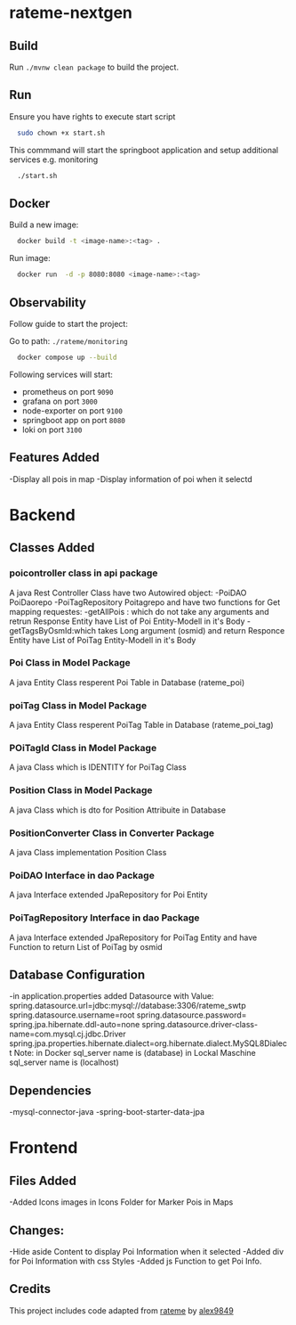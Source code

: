 # rateme-nextgen



## Build

Run `./mvnw clean package` to build the project.

## Run

Ensure you have rights to execute start script
```sh
  sudo chown +x start.sh   
```

This commmand will start the springboot application and setup additional services e.g. monitoring
```sh
  ./start.sh
```


## Docker

Build a new image:

```sh
  docker build -t <image-name>:<tag> .
```

Run image:
```sh
  docker run  -d -p 8080:8080 <image-name>:<tag>
```

## Observability

Follow guide to start the project:

Go to path: `./rateme/monitoring`

```sh
  docker compose up --build
```

Following services will start:

- prometheus on port `9090`
- grafana on port `3000`
- node-exporter on port `9100`
- springboot app on port `8080`
- loki on port `3100`

## Features Added
-Display all pois in map
-Display information of poi when it selectd
#  Backend
## Classes Added
### poicontroller class in api package
A java Rest Controller Class have two Autowired object:
-PoiDAO PoiDaorepo
-PoiTagRepository Poitagrepo
and have two functions for Get mapping requestes:
-getAllPois : which do not  take any arguments and retrun Response Entity have List of Poi Entity-Modell in it's Body
-getTagsByOsmId:which takes Long argument (osmid) and return Responce Entity have List of PoiTag Entity-Modell in it's Body
### Poi Class in Model Package
A java Entity Class resperent Poi Table in Database (rateme_poi) 
### poiTag Class in Model Package
A java Entity Class resperent PoiTag Table in Database (rateme_poi_tag)
### POiTagId Class in Model Package
A java Class which is IDENTITY for PoiTag Class 
### Position Class in Model Package
A java Class which is dto for Position Attribuite in Database
### PositionConverter Class in Converter Package
A java Class implementation Position Class 
### PoiDAO Interface in dao Package
A java Interface extended JpaRepository for Poi Entity
### PoiTagRepository Interface in dao Package
A java Interface extended JpaRepository for PoiTag Entity and have Function to return List of PoiTag by osmid

## Database Configuration
-in application.properties added Datasource with Value: 
spring.datasource.url=jdbc:mysql://database:3306/rateme_swtp
spring.datasource.username=root
spring.datasource.password=
spring.jpa.hibernate.ddl-auto=none
spring.datasource.driver-class-name=com.mysql.cj.jdbc.Driver
spring.jpa.properties.hibernate.dialect=org.hibernate.dialect.MySQL8Dialect
Note: in Docker sql_server name is (database) in Lockal Maschine sql_server name is (localhost)
## Dependencies 
-mysql-connector-java
-spring-boot-starter-data-jpa
#  Frontend
## Files Added 
-Added Icons images in Icons Folder for Marker Pois in Maps
## Changes:
-Hide aside Content to display Poi Information when it selected 
-Added div for Poi Information with css Styles
-Added js Function to get Poi Info.


## Credits
This project includes code adapted from [rateme](https://github.com/alex9849/rateme) by [alex9849](https://github.com/alex9849) 


